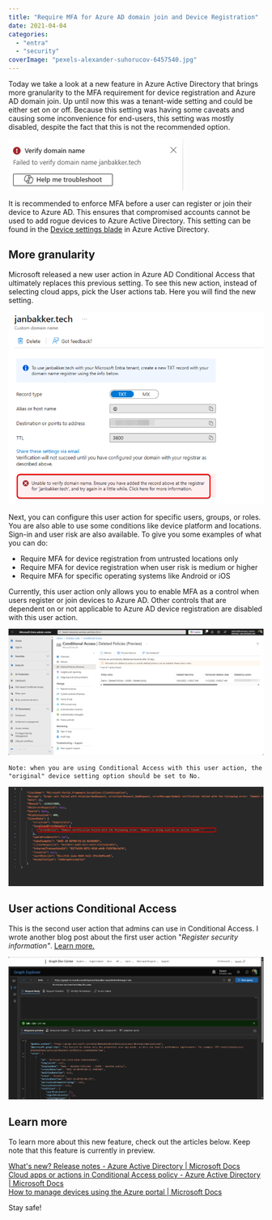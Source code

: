 ```yaml
---
title: "Require MFA for Azure AD domain join and Device Registration"
date: 2021-04-04
categories: 
  - "entra"
  - "security"
coverImage: "pexels-alexander-suhorucov-6457540.jpg"
---
```


Today we take a look at a new feature in Azure Active Directory that brings more granularity to the MFA requirement for device registration and Azure AD domain join. Up until now this was a tenant-wide setting and could be either set on or off. Because this setting was having some caveats and causing some inconvenience for end-users, this setting was mostly disabled, despite the fact that this is not the recommended option.

![](/assets/images/image-1.png)

It is recommended to enforce MFA before a user can register or join their device to Azure AD. This ensures that compromised accounts cannot be used to add rogue devices to Azure Active Directory. This setting can be found in the [Device settings blade](https://portal.azure.com/#blade/Microsoft_AAD_Devices/DevicesMenuBlade/DeviceSettings/menuId/) in Azure Active Directory.

## More granularity

Microsoft released a new user action in Azure AD Conditional Access that ultimately replaces this previous setting. To see this new action, instead of selecting cloud apps, pick the User actions tab. Here you will find the new setting.

![](/assets/images/image-2.png)

Next, you can configure this user action for specific users, groups, or roles. You are also able to use some conditions like device platform and locations. Sign-in and user risk are also available. To give you some examples of what you can do:

- Require MFA for device registration from untrusted locations only
- Require MFA for device registration when user risk is medium or higher
- Require MFA for specific operating systems like Android or iOS

Currently, this user action only allows you to enable MFA as a control when users register or join devices to Azure AD. Other controls that are dependent on or not applicable to Azure AD device registration are disabled with this user action.

![](/assets/images/image-4.png)

```
Note: when you are using Conditional Access with this user action, the "original" device setting option should be set to No. 
```

![](/assets/images/image-3.png)

## User actions Conditional Access

This is the second user action that admins can use in Conditional Access. I wrote another blog post about the first user action "_Register security information"_. [Learn more.](https://janbakker.tech/require-trusted-location-for-mfa-and-sspr-registration/)

![](/assets/images/image-5.png)

## Learn more

To learn more about this new feature, check out the articles below. Keep note that this feature is currently in preview.

[What's new? Release notes - Azure Active Directory | Microsoft Docs](https://docs.microsoft.com/en-us/azure/active-directory/fundamentals/whats-new#public-preview---new-user-action-in-conditional-access-for-registering-or-joining-devices)  
[Cloud apps or actions in Conditional Access policy - Azure Active Directory | Microsoft Docs](https://docs.microsoft.com/en-us/azure/active-directory/conditional-access/concept-conditional-access-cloud-apps#user-actions)  
[How to manage devices using the Azure portal | Microsoft Docs](https://docs.microsoft.com/en-us/azure/active-directory/devices/device-management-azure-portal#configure-device-settings)

Stay safe!
